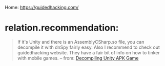 Home: https://guidedhacking.com/


# relation.recommendation:
>If it's Unity and there is an AssemblyCSharp.so file, you can decompile it with dnSpy fairly easy. Also I recommend to check out guidedhacking website. They have a fair bit of info on how to tinker with mobile games.
– from: [Decompiling Unity APK Game ](https://www.reddit.com/r/LiveOverflow/comments/ibmyxx/comment/g1xc7zv/)
